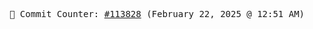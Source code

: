<p align="center">
    <samp>
        📮 Commit Counter: <a href="https://github.com/Javascript-void0/Javascript-void0/commits/main">#113828</a> (February 22, 2025 @ 12:51 AM)
    </samp>
</p>